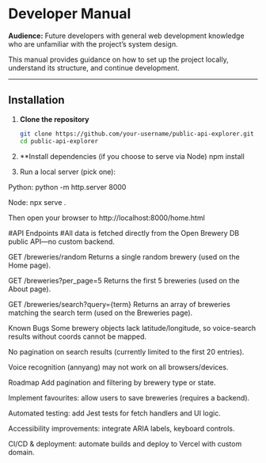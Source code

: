 # Developer Manual

**Audience:** Future developers with general web development knowledge who are unfamiliar with the project’s system design.

This manual provides guidance on how to set up the project locally, understand its structure, and continue development.

---

## Installation

1. **Clone the repository**

   ```bash
   git clone https://github.com/your-username/public-api-explorer.git
   cd public-api-explorer

   ```

2. \*\*Install dependencies (if you choose to serve via Node)
   npm install

3. Run a local server (pick one):

Python: python -m http.server 8000

Node: npx serve .

Then open your browser to http://localhost:8000/home.html

#API Endpoints
#All data is fetched directly from the Open Brewery DB public API—no custom backend.

GET /breweries/random
Returns a single random brewery (used on the Home page).

GET /breweries?per_page=5
Returns the first 5 breweries (used on the About page).

GET /breweries/search?query={term}
Returns an array of breweries matching the search term (used on the Breweries page).

Known Bugs
Some brewery objects lack latitude/longitude, so voice-search results without coords cannot be mapped.

No pagination on search results (currently limited to the first 20 entries).

Voice recognition (annyang) may not work on all browsers/devices.

Roadmap
Add pagination and filtering by brewery type or state.

Implement favourites: allow users to save breweries (requires a backend).

Automated testing: add Jest tests for fetch handlers and UI logic.

Accessibility improvements: integrate ARIA labels, keyboard controls.

CI/CD & deployment: automate builds and deploy to Vercel with custom domain.
